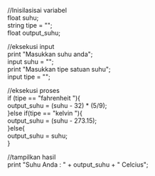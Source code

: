 //Inisilasisai variabel
<br>
float suhu;
<br>
string tipe = "";
<br>
float output_suhu;

//eksekusi input
<br>
print "Masukkan suhu anda";
<br>
input suhu = "";
<br>
print "Masukkan tipe satuan suhu";
<br>
input tipe = "";

//eksekusi proses
<br>
if (tipe == "fahrenheit "){
    <br>
    output_suhu = (suhu - 32) * (5/9);
    <br>
}else if(tipe == "kelvin "){
    <br>
    output_suhu = (suhu - 273.15);
    <br>
}else{
    <br>
    output_suhu = suhu;
    <br>
}

//tampilkan hasil
<br>
print "Suhu Anda : " + output_suhu + " Celcius";

